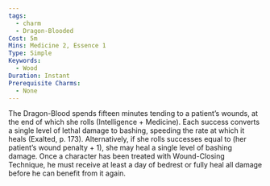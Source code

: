 ```yaml
---
tags:
  - charm
  - Dragon-Blooded
Cost: 5m
Mins: Medicine 2, Essence 1
Type: Simple
Keywords:
  - Wood
Duration: Instant
Prerequisite Charms:
  - None
---
```

The Dragon-Blood spends fifteen minutes tending to a patient’s wounds, at the end of which she rolls (Intelligence + Medicine). Each success converts a single level of lethal damage to bashing, speeding the rate at which it heals (Exalted, p. 173). Alternatively, if she rolls successes equal to (her patient’s wound penalty + 1), she may heal a single level of bashing damage. Once a character has been treated with Wound-Closing Technique, he must receive at least a day of bedrest or fully heal all damage before he can benefit from it again.
